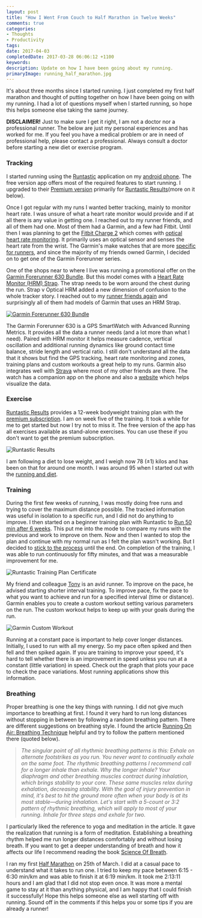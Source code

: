 ```yaml
---
layout: post
title: "How I Went From Couch to Half Marathon in Twelve Weeks"
comments: true
categories: 
- Thoughts
- Productivity
tags: 
date: 2017-04-03
completedDate: 2017-03-28 06:06:12 +1100
keywords: 
description: Update on how I have been going about my running.
primaryImage: running_half_marathon.jpg
---
```


It's about three months since I started running. I just completed my first half marathon and thought of putting together on how I have been going on with my running. I had a lot of questions myself when I started running, so hope this helps someone else taking the same journey. 

<div class="alert alert-warning">
<strong>DISCLAIMER!</strong> Just to make sure I get it right, I am not a doctor nor a professional runner. The below are just my personal experiences and has worked for me. If you feel you have a medical problem or are in need of professional help, please contact a professional. Always consult a doctor before starting a new diet or exercise program.
</div>

### Tracking
 
I started running using the [Runtastic](https://play.google.com/store/apps/details?id=com.runtastic.android&hl=en) application on my [android phone](http://www.rahulpnath.com/blog/review-two-months-and-counting-android-and-nexus-5/). The free version app offers most of the required features to start running. I upgraded to their [Premium version](https://www.runtastic.com/en/premium-membership) primarily for [Runtastic Results](https://www.runtastic.com/en/results)(more on it below). 
 
Once I got regular with my runs I wanted better tracking, mainly to monitor heart rate. I was unsure of what a heart rate monitor would provide and if at all there is any value in getting one. I reached out to my runner friends, and all of them had one. Most of them had a Garmin, and a few had Fitbit. Until then I was planning to get the [Fitbit Charge 2](https://www.fitbit.com/au/charge2) which comes with [optical heart rate monitoring](http://www.digitaltrends.com/wearables/whats-inside-fitness-tracker-anyway/#ixzz4cBARwI9q ). It primarily uses an optical sensor and senses the heart rate from the wrist. The Garmin's make watches that are more [specific for runners](https://buy.garmin.com/en-AU/AU/cIntoSports-cRunning-p1.html), and since the majority of my friends owned Garmin, I decided on to get one of the Garmin Forerunner series. 

One of the shops near to where I live was running a promotional offer on the [Garmin Forerunner 630 Bundle](https://buy.garmin.com/en-AU/AU/p/516105). But this model comes with a [Heart Rate Monitor (HRM) Strap](https://buy.garmin.com/en-AU/AU/p/530376). The strap needs to be worn around the chest during the run. Strap v Optical HRM added a new dimension of confusion to the whole tracker story. I reached out to my [runner friends again](https://twitter.com/rahulpnath/status/835320810734694400) and surprisingly all of them had models of Garmin that uses an HRM Strap.

<a href="https://www.wareable.com/garmin/garmin-forerunner-630-review">
<img alt="Garmin Forerunner 630 Bundle" class="center" src="/images/running_forerunner630.jpg" />
</a>

The Garmin Forerunner 630 is a GPS SmartWatch with Advanced Running Metrics. It provides all the data a runner needs (and a lot more than what I need). Paired with HRM monitor it helps measure cadence, vertical oscillation and additional running dynamics like ground contact time balance, stride length and vertical ratio. I still don't understand all the data that it shows but find the GPS tracking, heart rate monitoring and zones, training plans and custom workouts a great help to my runs. Garmin also integrates well with [Strava](https://www.strava.com/athletes/rahulpnath) where most of my other friends are there. The watch has a companion app on the phone and also a [website](http://connect.garmin.com) which helps visualize the data. 

### Exercise

[Runtastic Results](https://www.runtastic.com/en/results) provides a 12-week bodyweight training plan with the [premium subscription](https://www.runtastic.com/en/premium-membership). I am on week five of the training. It took a while for me to get started but now I try not to miss it. The free version of the app has all exercises available as stand-alone exercises. You can use these if you don't want to get the premium subscription. 

<img alt="Runtastic Results" class="center" src="/images/running_runtastic_results.png" />

I am following a diet to lose weight, and I weigh now 78 (±1) kilos and has been on that for around one month. I was around 95 when I started out with the [running and diet](http://www.rahulpnath.com/blog/how-i-lost-13-kilos-in-one-and-half-months/).

### Training

During the first few weeks of running, I was mostly doing free runs and trying to cover the maximum distance possible. The tracked information was useful in isolation to a specific run, and I did not do anything to improve. I then started on a beginner training plan with Runtastic
to [Run 50 min after 6 weeks](https://www.runtastic.com/en/users/4b76cfab-734e-1658-b5e4-600759a3b066/training-plans/747577). This put me into the mode to compare my runs with the previous and work to improve on them. Now and then I wanted to stop the plan and continue with my normal run as I felt the plan wasn't working. But I decided to [stick to the process](http://www.rahulpnath.com/blog/psm-learnings/) until the end. On completion of the training, I was able to run continuously for fifty minutes, and that was a measurable improvement for me. 

<img alt="Runtastic Training Plan Certificate" src="/images/running_runtastic_certificate.png" />

My friend and colleague [Tony](https://www.strava.com/athletes/12340841) is an avid runner. To improve on the pace, he advised starting shorter interval training. To improve pace, fix the pace to what you want to achieve and run for a specified interval (time or distance). Garmin enables you to create a custom workout setting various parameters on the run. The custom workout helps to keep up with your goals during the run.

<img alt="Garmin Custom Workout" class="center" src="/images/running_garmin_workout.jpg" />

Running at a constant pace is important to help cover longer distances. Initially, I used to run with all my energy. So my pace often spiked and then fell and then spiked again. If you are training to improve your speed, it's hard to tell whether there is an improvement in speed unless you run at a constant (little variation) in speed. Check out the graph that plots your pace to check the pace variations. Most running applications show this information.
 
### Breathing 

Proper breathing is one the key things with running. I did not give much importance to breathing at first. I found it very hard to run long distances without stopping in between by following a random breathing pattern. There are different suggestions on breathing style. I found the article [Running On Air: Breathing Technique](http://www.runnersworld.com/running-tips/running-on-air-breathing-technique) helpful and try to follow the pattern mentioned there (quoted below).

> *The singular point of all rhythmic breathing patterns is this: Exhale on alternate footstrikes as you run. You never want to continually exhale on the same foot. The rhythmic breathing patterns I recommend call for a longer inhale than exhale. Why the longer inhale? Your diaphragm and other breathing muscles contract during inhalation, which brings stability to your core. These same muscles relax during exhalation, decreasing stability. With the goal of injury prevention in mind, it's best to hit the ground more often when your body is at its most stable—during inhalation. Let's start with a 5-count or 3:2 pattern of rhythmic breathing, which will apply to most of your running. Inhale for three steps and exhale for two.*

I particularly liked the reference to yoga and meditation in the article. It gave the realization that running is a form of meditation. Establishing a breathing rhythm helped me run longer distances comfortably and without losing breath. If you want to get a deeper understanding of breath and how it affects our life I recommend reading the book [Science Of Breath](http://amzn.to/2nkIlUQ).

I ran my first [Half Marathon](https://www.runtastic.com/en/users/4b76cfab-734e-1658-b5e4-600759a3b066/sport-sessions/58d587fdd03a4c443e6d656c) on 25th of March. I did at a casual pace to understand what it takes to run one. I tried to keep my pace between 6:15 - 6:30 min/km and was able to finish it at 6:19 min/km. It took me 2:13:11 hours and I am glad that I did not stop even once. It was more a mental game to stay at it than anything physical, and I am happy that I could finish it successfully! Hope this helps someone else as well starting off with running. Sound off in the comments if this helps you or some tips if you are already a runner!

